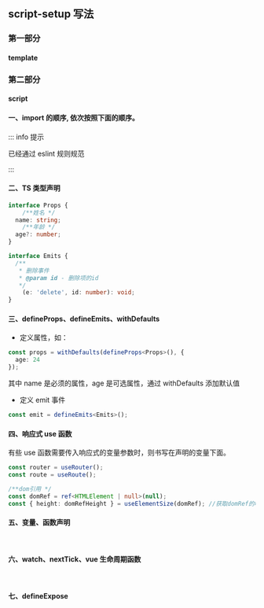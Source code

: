 ## script-setup 写法

### 第一部分

#### template

### 第二部分

#### script

#### 一、import 的顺序, 依次按照下面的顺序。

::: info 提示

已经通过 eslint 规则规范

:::

#### 二、TS 类型声明

```typescript
interface Props {
	/**姓名 */
  name: string;
	/**年龄 */
  age?: number;
}

interface Emits {
  /**
   * 删除事件
   * @param id - 删除项的id
   */
	(e: 'delete', id: number): void;
}
```

#### 三、defineProps、defineEmits、withDefaults

- 定义属性，如：

```typescript
const props = withDefaults(defineProps<Props>(), {
  age: 24
});
```

其中 name 是必须的属性，age 是可选属性，通过 withDefaults 添加默认值

- 定义 emit 事件

```typescript
const emit = defineEmits<Emits>();
```

#### 四、响应式 use 函数

有些 use 函数需要传入响应式的变量参数时，则书写在声明的变量下面。

```typescript
const router = useRouter();
const route = useRoute();
```

```typescript
/**dom引用 */
const domRef = ref<HTMLElement | null>(null);
const { height: domRefHeight } = useElementSize(domRef); //获取domRef的响应式高度
```

#### 五、变量、函数声明

<br />

#### 六、watch、nextTick、vue 生命周期函数

<br />

#### 七、defineExpose
